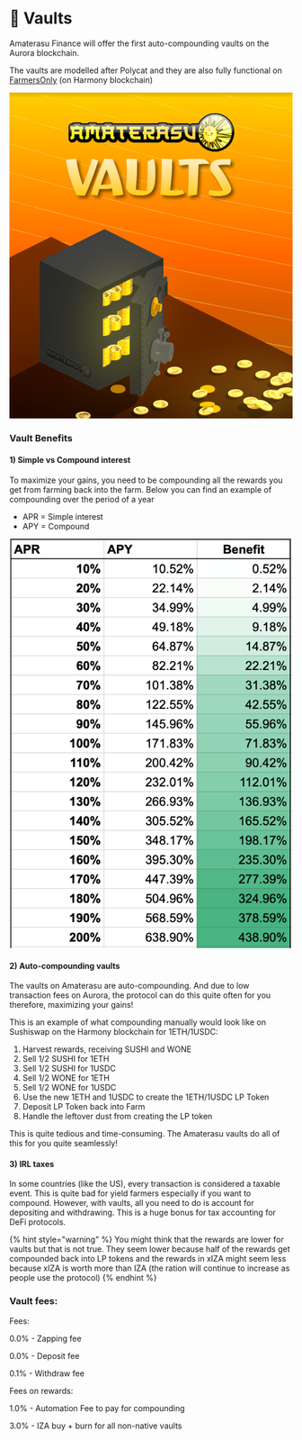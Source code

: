 # 🔐 Vaults

Amaterasu Finance will offer the first auto-compounding vaults on the Aurora blockchain.

The vaults are modelled after Polycat and they are also fully functional on [FarmersOnly](https://app.farmersonly.fi/vaults) (on Harmony blockchain)

![](../.gitbook/assets/image.png)

### Vault Benefits

#### 1) Simple vs Compound interest

To maximize your gains, you need to be compounding all the rewards you get from farming back into the farm. Below you can find an example of compounding over the period of a year

* APR = Simple interest
* APY = Compound&#x20;

![Compounded interest](<../.gitbook/assets/image (1) (1) (1).png>)

#### 2) Auto-compounding vaults

The vaults on Amaterasu are auto-compounding. And due to low transaction fees on Aurora, the protocol can do this quite often for you therefore, maximizing your gains!

This is an example of what compounding manually would look like on Sushiswap on the Harmony blockchain for 1ETH/1USDC:

1. Harvest rewards, receiving SUSHI and WONE
2. Sell 1/2 SUSHI for 1ETH
3. Sell 1/2 SUSHI for 1USDC
4. Sell 1/2 WONE for 1ETH
5. Sell 1/2 WONE for 1USDC
6. Use the new 1ETH and 1USDC to create the 1ETH/1USDC LP Token
7. Deposit LP Token back into Farm
8. Handle the leftover dust from creating the LP token

This is quite tedious and time-consuming. The Amaterasu vaults do all of this for you quite seamlessly!

#### 3) IRL taxes

In some countries (like the US), every transaction is considered a taxable event. This is quite bad for yield farmers especially if you want to compound. However, with vaults, all you need to do is account for depositing and withdrawing. This is a huge bonus for tax accounting for DeFi protocols.

{% hint style="warning" %}
You might think that the rewards are lower for vaults but that is not true. They seem lower because half of the rewards get compounded back into LP tokens and the rewards in xIZA might seem less because xIZA is worth more than IZA (the ration will continue to increase as people use the protocol)
{% endhint %}

### Vault fees:

Fees:

0.0% - Zapping fee

0.0% - Deposit fee

0.1% - Withdraw fee

Fees on rewards:

1.0% - Automation Fee to pay for compounding

3.0% - IZA buy + burn for all non-native vaults
